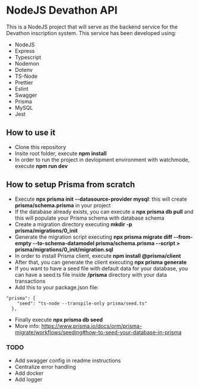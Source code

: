 # NodeJS Devathon API

This is a NodeJS project that will serve as the backend service for the Devathon inscription system. This service has been developed using:

-   NodeJS
-   Express
-   Typescript
-   Nodemon
-   Dotenv
-   TS-Node
-   Prettier
-   Eslint
-   Swagger
-   Prisma
-   MySQL
-   Jest

## How to use it

-   Clone this repository
-   Insite root folder, execute **npm install**
-   In order to run the project in devlopment environment with watchmode, execute **npm run dev**

## How to setup Prisma from scratch

-   Execute **npx prisma init --datasource-provider mysql**: this will create **prisma/schema.prisma** in your project
-   If the database already exists, you can execute a **npx prisma db pull** and this will populate your Prisma schema with database schema
-   Create a migration directory executing **mkdir -p prisma/migrations/0_init**
-   Generate the migration script executing **npx prisma migrate diff --from-empty --to-schema-datamodel prisma/schema.prisma --script > prisma/migrations/0_init/migration.sql**
-   In order to install Prisma client, execute **npm install @prisma/client**
-   After that, you can generate the client executing **npx prisma generate**
-   If you want to have a seed file with default data for your database, you can have a seed.ts file inside **/prisma** directory with your data transactions
-   Add this to your package.json file:

```
"prisma": {
    "seed": "ts-node --transpile-only prisma/seed.ts"
  },
```

-   Finally execute **npx prisma db seed**
-   More info: https://www.prisma.io/docs/orm/prisma-migrate/workflows/seeding#how-to-seed-your-database-in-prisma

### TODO

-   Add swagger config in readme instructions
-   Centralize error handling
-   Add docker
-   Add logger

